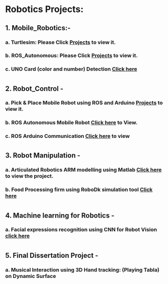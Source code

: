 # Robotics Projects:

## 1. Mobile_Robotics:-
### a. Turtlesim: Please Click [Projects](https://github.com/mdileepkumar438/PDE4430_CW1) to view it.
### b. ROS_Autonomous: Please Click [Projects](https://github.com/mdileepkumar438/ROS_Autonomous_Mobile_Robot) to view it.
### c. UNO Card (color and number) Detection [Click here](https://github.com/mdileepkumar438/CW2_UNO)

#
## 2. Robot_Control - 
### a. Pick & Place Mobile Robot using ROS and Arduino [Projects](https://github.com/mdileepkumar438/PDE4432_Robot_Control_CW-2) to view it.
### b. ROS Autonomous Mobile Robot [Click here](https://github.com/mdileepkumar438/ROS_Autonomous_Mobile_Robot) to View.
### c. ROS Arduino Communication [Click here](https://github.com/mdileepkumar438/ROS_Arduino_Communication/tree/master) to view

#
## 3. Robot Manipulation -
### a. Articulated Robotics ARM modelling using Matlab [Click here](https://www.youtube.com/watch?v=SCGHughFDBY) to view the project.
### b. Food Processing firm using RoboDk simulation tool [Click here](https://github.com/mdileepkumar438/Robot_Manipulation/tree/main) 

#
## 4. Machine learning for Robotics -
### a. Facial expressions recognition using CNN for Robot Vision [click here](https://github.com/mdileepkumar438/FER_ROBOTICS_CW2)

#
## 5. Final Dissertation Project -
### a. Musical Interaction using 3D Hand tracking: (Playing Tabla) on Dynamic Surface 



